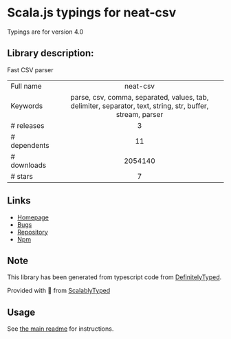 
# Scala.js typings for neat-csv

Typings are for version 4.0

## Library description:
Fast CSV parser

|                    |                 |
| ------------------ | :-------------: |
| Full name          | neat-csv |
| Keywords           | parse, csv, comma, separated, values, tab, delimiter, separator, text, string, str, buffer, stream, parser |
| # releases         | 3 |
| # dependents       | 11 |
| # downloads        | 2054140 |
| # stars            | 7 |

## Links
- [Homepage](https://github.com/sindresorhus/neat-csv#readme)
- [Bugs](https://github.com/sindresorhus/neat-csv/issues)
- [Repository](https://github.com/sindresorhus/neat-csv)
- [Npm](https://www.npmjs.com/package/neat-csv)
    


## Note
This library has been generated from typescript code from [DefinitelyTyped](https://definitelytyped.org).

Provided with :purple_heart: from [ScalablyTyped](https://github.com/oyvindberg/ScalablyTyped)

## Usage
See [the main readme](../../readme.md) for instructions.



